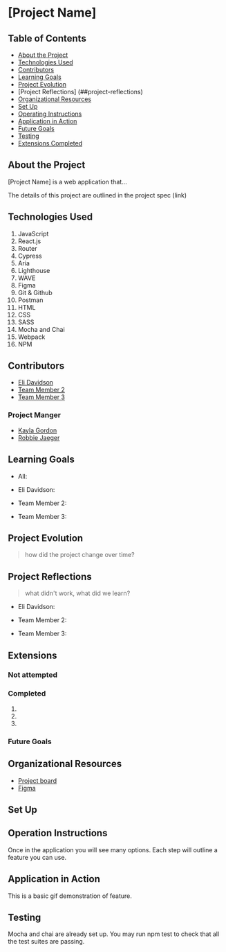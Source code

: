 # [Project Name]

## Table of Contents
- [About the Project](#about-the-project)
- [Technologies Used](#technologies-used)
- [Contributors](#contributors)
- [Learning Goals](#learning-goals)
- [Project Evolution](#project-evolution)
- [Project Reflections] (##project-reflections)
- [Organizational Resources](#organizational-resources)
- [Set Up](#set-up)
- [Operating Instructions](#operating-instructions)
- [Application in Action](#application-in-action)
- [Future Goals](#future-goals)
- [Testing](#testing)
- [Extensions Completed](#extensions-completed)

## About the Project 

[Project Name] is a web application that...

The details of this project are outlined in the project spec (link)

## Technologies Used

1. JavaScript
1. React.js
1. Router
1. Cypress
1. Aria
1. Lighthouse
1. WAVE
1. Figma
1. Git & Github
1. Postman
1. HTML
1. CSS
1. SASS
1. Mocha and Chai
1. Webpack
1. NPM
## Contributors

* [Eli Davidson](https://github.com/elleshadow)
* [Team Member 2]()
* [Team Member 3]()

### Project Manger
* [Kayla Gordon](https://github.com/kaylagordon)
* [Robbie Jaeger](https://github.com/robbiejaeger)
## Learning Goals

* All:

* Eli Davidson:

* Team Member 2:

* Team Member 3:

## Project Evolution
>how did the project change over time?

## Project Reflections 
>what didn't work, what did we learn?

* Eli Davidson:

* Team Member 2:

* Team Member 3:

## Extensions 

### Not attempted
### Completed

1.
2.
3.

### Future Goals

## Organizational Resources

* [Project board](Link)
* [Figma](https://www.figma.com/files/project/55555350/Rancid-Tomatillos?fuid=1093958306969189506)

## Set Up

## Operation Instructions

Once in the application you will see many options. Each step will outline a feature you can use.


## Application in Action

This is a basic gif demonstration of feature. 

## Testing

Mocha and chai are already set up. You may run npm test to check that all the test suites are passing. 

